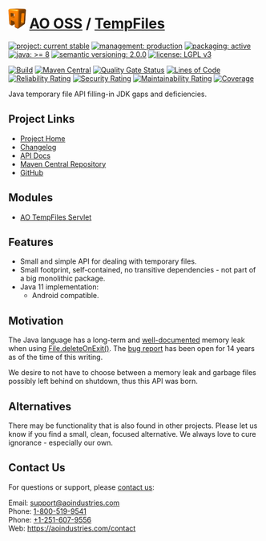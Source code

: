 # [<img src="ao-logo.png" alt="AO Logo" width="35" height="40">](https://github.com/ao-apps) [AO OSS](https://github.com/ao-apps/ao-oss) / [TempFiles](https://github.com/ao-apps/ao-tempfiles)

[![project: current stable](https://oss.aoapps.com/ao-badges/project-current-stable.svg)](https://aoindustries.com/life-cycle#project-current-stable)
[![management: production](https://oss.aoapps.com/ao-badges/management-production.svg)](https://aoindustries.com/life-cycle#management-production)
[![packaging: active](https://oss.aoapps.com/ao-badges/packaging-active.svg)](https://aoindustries.com/life-cycle#packaging-active)  
[![java: &gt;= 8](https://oss.aoapps.com/ao-badges/java-8.svg)](https://docs.oracle.com/javase/8/)
[![semantic versioning: 2.0.0](https://oss.aoapps.com/ao-badges/semver-2.0.0.svg)](https://semver.org/spec/v2.0.0.html)
[![license: LGPL v3](https://oss.aoapps.com/ao-badges/license-lgpl-3.0.svg)](https://www.gnu.org/licenses/lgpl-3.0)

[![Build](https://github.com/ao-apps/ao-tempfiles/workflows/Build/badge.svg?branch=master)](https://github.com/ao-apps/ao-tempfiles/actions?query=workflow%3ABuild)
[![Maven Central](https://maven-badges.herokuapp.com/maven-central/com.aoapps/ao-tempfiles/badge.svg)](https://maven-badges.herokuapp.com/maven-central/com.aoapps/ao-tempfiles)
[![Quality Gate Status](https://sonarcloud.io/api/project_badges/measure?branch=master&project=com.aoapps%3Aao-tempfiles&metric=alert_status)](https://sonarcloud.io/dashboard?branch=master&id=com.aoapps%3Aao-tempfiles)
[![Lines of Code](https://sonarcloud.io/api/project_badges/measure?branch=master&project=com.aoapps%3Aao-tempfiles&metric=ncloc)](https://sonarcloud.io/component_measures?branch=master&id=com.aoapps%3Aao-tempfiles&metric=ncloc)  
[![Reliability Rating](https://sonarcloud.io/api/project_badges/measure?branch=master&project=com.aoapps%3Aao-tempfiles&metric=reliability_rating)](https://sonarcloud.io/component_measures?branch=master&id=com.aoapps%3Aao-tempfiles&metric=Reliability)
[![Security Rating](https://sonarcloud.io/api/project_badges/measure?branch=master&project=com.aoapps%3Aao-tempfiles&metric=security_rating)](https://sonarcloud.io/component_measures?branch=master&id=com.aoapps%3Aao-tempfiles&metric=Security)
[![Maintainability Rating](https://sonarcloud.io/api/project_badges/measure?branch=master&project=com.aoapps%3Aao-tempfiles&metric=sqale_rating)](https://sonarcloud.io/component_measures?branch=master&id=com.aoapps%3Aao-tempfiles&metric=Maintainability)
[![Coverage](https://sonarcloud.io/api/project_badges/measure?branch=master&project=com.aoapps%3Aao-tempfiles&metric=coverage)](https://sonarcloud.io/component_measures?branch=master&id=com.aoapps%3Aao-tempfiles&metric=Coverage)

Java temporary file API filling-in JDK gaps and deficiencies.

## Project Links
* [Project Home](https://oss.aoapps.com/tempfiles/)
* [Changelog](https://oss.aoapps.com/tempfiles/changelog)
* [API Docs](https://oss.aoapps.com/tempfiles/apidocs/)
* [Maven Central Repository](https://central.sonatype.com/artifact/com.aoapps/ao-tempfiles)
* [GitHub](https://github.com/ao-apps/ao-tempfiles)

## Modules
* [AO TempFiles Servlet](https://github.com/ao-apps/ao-tempfiles-servlet)

## Features
* Small and simple API for dealing with temporary files.
* Small footprint, self-contained, no transitive dependencies - not part of a big monolithic package.
* Java 11 implementation:
    * Android compatible.

## Motivation
The Java language has a long-term and [well-documented](https://stackoverflow.com/questions/40119188/memory-leak-on-deleteonexithook) memory leak when using [File.deleteOnExit()](https://docs.oracle.com/javase/7/docs/api/java/io/File.html#deleteOnExit()).  The [bug report](https://bugs.openjdk.org/browse/JDK-4872014) has been open for 14 years as of the time of this writing.

We desire to not have to choose between a memory leak and garbage files possibly left behind on shutdown, thus this API was born.

## Alternatives
There may be functionality that is also found in other projects.  Please let us know if you find a small, clean, focused alternative.  We always love to cure ignorance - especially our own.

## Contact Us
For questions or support, please [contact us](https://aoindustries.com/contact):

Email: [support@aoindustries.com](mailto:support@aoindustries.com)  
Phone: [1-800-519-9541](tel:1-800-519-9541)  
Phone: [+1-251-607-9556](tel:+1-251-607-9556)  
Web: https://aoindustries.com/contact
